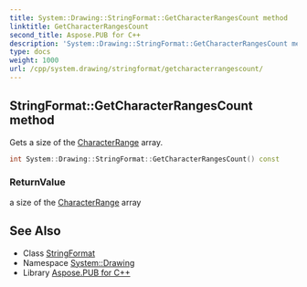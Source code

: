 ```yaml
---
title: System::Drawing::StringFormat::GetCharacterRangesCount method
linktitle: GetCharacterRangesCount
second_title: Aspose.PUB for C++
description: 'System::Drawing::StringFormat::GetCharacterRangesCount method. Gets a size of the CharacterRange array in C++.'
type: docs
weight: 1000
url: /cpp/system.drawing/stringformat/getcharacterrangescount/
---
```

## StringFormat::GetCharacterRangesCount method


Gets a size of the [CharacterRange](../../characterrange/) array.

```cpp
int System::Drawing::StringFormat::GetCharacterRangesCount() const
```


### ReturnValue

a size of the [CharacterRange](../../characterrange/) array

## See Also

* Class [StringFormat](../)
* Namespace [System::Drawing](../../)
* Library [Aspose.PUB for C++](../../../)
